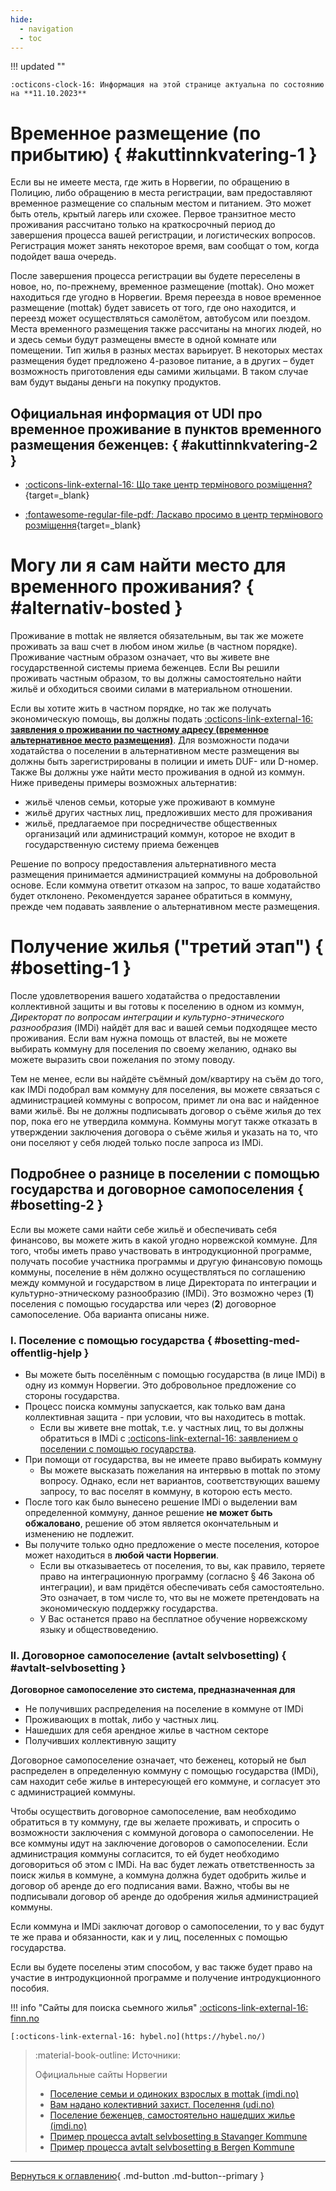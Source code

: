 ```yaml
---
hide:
  - navigation
  - toc
---
```

!!! updated ""

    :octicons-clock-16: Информация на этой странице актуальна по состоянию на **11.10.2023**

# Временное размещение (по прибытию) { #akuttinnkvatering-1 }
Если вы не имеете места, где жить в Норвегии, по обращению в Полицию, либо обращению в места регистрации, вам предоставляют временное размещение со спальным местом и питанием. Это может быть отель, крытый лагерь или схожее. Первое транзитное место проживания рассчитано только на краткосрочный период до завершения процесса вашей регистрации, и логистических вопросов. Регистрация может занять некоторое время, вам сообщат о том, когда подойдет ваша очередь.

После завершения процесса регистрации вы будете переселены в новое, но, по-прежнему, временное размещение (mottak). Оно может находиться где угодно в Норвегии. Время переезда в новое временное размещение (mottak) будет зависеть от того, где оно находится, и переезд может осуществляться самолётом, автобусом или поездом. Места временного размещения также рассчитаны на многих людей, но и здесь семьи будут размещены вместе в одной комнате или помещении. Тип жилья в разных местах варьирует. В некоторых местах размещения будет предложено 4-разовое питание, а в других – будет возможность приготовления еды самими жильцами. В таком случае вам будут выданы деньги на покупку продуктов.

## Официальная информация от UDI про временное проживание в пунктов временного размещения беженцев: { #akuttinnkvatering-2 }

- [:octicons-link-external-16: Що таке центр термінового розміщення?](https://www.udi.no/uk/information-ukraine-and-russia/situation-in-ukraine/stay-in-norway/frequently-asked-questions-and-answers/#link-30222){target=_blank}

- [:fontawesome-regular-file-pdf: Ласкаво просимо в центр термінового розміщення](https://www.udi.no/globalassets/ukrainasituasjonen-inkl-russlandinfo/ukr---velkommen-til-akuttinnkvartering-v2.pdf){target=_blank}

# Могу ли я сам найти место для временного проживания? { #alternativ-bosted }

Проживание в mottak не является обязательным, вы так же можете проживать за ваш счет в любом ином жилье (в частном порядке). Проживание частным образом означает, что вы живете вне государственной системы приема беженцев. Если Вы решили проживать частным образом, то вы должны самостоятельно найти жильё и обходиться своими силами в материальном отношении.

Если вы хотите жить в частном порядке, но так же получать экономическую помощь, вы должны подать [:octicons-link-external-16: **заявления o проживании по частному адресу (временное альтернативное место размещения)**](https://www.udi.no/uk/information-ukraine-and-russia/situation-in-ukraine/stay-in-norway/apply-for-private-housing/). Для возможности подачи ходатайства о поселении в альтернативном месте размещения вы должны быть зарегистрированы в полиции и иметь DUF- или D-номер. Также Вы должны уже найти место проживания в одной из коммун. Ниже приведены примеры возможных альтернатив:

- жильё членов семьи, которые уже проживают в коммуне
- жильё других частных лиц, предложивших место для проживания
- жильё, предлагаемое при посредничестве общественных организаций или администраций коммун, которое не входит в государственную систему приема беженцев

Решение по вопросу предоставления альтернативного места размещения принимается администрацией коммуны на добровольной основе. Если коммуна ответит отказом на запрос, то ваше ходатайство будет отклонено. Рекомендуется заранее обратиться в коммуну, прежде чем подавать заявление о альтернативном месте размещения.

# Получение жилья ("третий этап") { #bosetting-1 }
После удовлетворения вашего ходатайства о предоставлении коллективной защиты и вы готовы к поселению в одном из коммун, *Директорат по вопросам интеграции и культурно-этнического разнообразия* (IMDi) найдёт для вас и вашей семьи подходящее место проживания. Если вам нужна помощь от властей, вы не можете выбирать коммуну для поселения по своему желанию, однако вы можете выразить свои пожелания по этому поводу.

Тем не менее, если вы найдёте съёмный дом/квартиру на съём до того, как IMDi подобрал вам коммуну для поселения, вы можете связаться с администрацией коммуны с вопросом, примет ли она вас и найденное вами жильё. Вы не должны подписывать договор о съёме жилья до тех пор, пока его не утвердила коммуна. Коммуны могут также отказать в утверждении заключения договора о съёме жилья и указать на то, что они поселяют у себя людей только после запроса из IMDi.

## Подробнее о разнице в поселении с помощью государства и договорное самопоселения { #bosetting-2 }

Если вы можете сами найти себе жильё и обеспечивать себя финансово, вы можете жить в какой угодно норвежской коммуне. Для того, чтобы иметь право участвовать в интродукционной программе, получать пособие участника программы и другую финансовую помощь коммуны, поселение в нём должно осуществляться по соглашению между коммуной и государством в лице Директората по интеграции и культурно-этническому разнообразию (IMDi). Это возможно через (**1**) поселения с помощью государства или через (**2**) договорное самопоселение. Оба варианта описаны ниже.

### I. Поселение с помощью государства { #bosetting-med-offentlig-hjelp }

- Вы можете быть поселённым с помощью государства (в лице IMDi) в одну из коммун Норвегии. Это добровольное предложение со стороны государства.
- Процесс поиска коммуны запускается, как только вам дана коллективная защита - при условии, что вы находитесь в mottak.
    - Если вы живете вне mottak, т.е. у частных лиц, то вы должны обратиться в IMDi c [:octicons-link-external-16: заявлением о поселении с помощью государства](https://www.imdi.no/planlegging-og-bosetting/slik-bosettes-flyktninger/privatboende/).
- При помощи от государства, вы не имеете право выбирать коммуну
    - Вы можете высказать пожелания на интервью в mottak по этому вопросу. Однако, если нет вариантов, соответствующих вашему запросу, то вас поселят в коммуну, в которою есть место.
- После того как было вынесено решение IMDi о выделении вам определенной коммуну, данное решение **не может быть обжаловано**, решение об этом является окончательным и изменению не подлежит.
- Вы получите только одно предложение о месте поселения, которое может находиться в **любой части Норвегии**.
    - Если вы отказываетесь от поселения, то вы, как правило, теряете право на интеграционную программу (согласно § 46 Закона об интеграции), и вам придётся обеспечивать себя самостоятельно. Это означает, в том числе то, что вы не можете претендовать на экономическую поддержку государства. 
    - У Вас останется право на бесплатное обучение норвежскому языку и обществоведению.


### II. Договорное самопоселение (avtalt selvbosetting) { #avtalt-selvbosetting }
**Договорное самопоселение это система, предназначенная для**

- Не получивших распределения на поселение в коммуне от IMDi
- Проживающих в mottak, либо у частных лиц.
- Нашедших для себя арендное жилье в частном секторе
- Получивших коллективную защиту

Договорное самопоселение означает, что беженец, который не был распределен в определенную коммуну с помощью государства (IMDi), сам находит себе жилье в интересующей его коммуне, и согласует это с администрацией коммуны.

Чтобы осуществить договорное самопоселение, вам необходимо обратиться в ту коммуну, где вы желаете проживать, и спросить о возможности заключения с коммуной договора о самопоселении. Не все коммуны идут на заключение договоров о самопоселении. Если администрация коммуны согласится, то ей будет необходимо договориться об этом с IMDi. На вас будет лежать ответственность за поиск жилья в коммуне, а коммуна должна будет одобрить жилье и договор об аренде до его подписания вами. Важно, чтобы вы не подписывали договор об аренде до одобрения жилья администрацией коммуны. 

Если коммуна и IMDi заключат договор о самопоселении, то у вас будут те же права и обязанности, как и у лиц, поселенных с помощью государства.

Если вы будете поселены этим способом, у вас также будет право на участие в интродукционной программе и получение интродукционного пособия.

!!! info "Сайты для поиска cьемного жилья"
    [:octicons-link-external-16: finn.no](https://www.finn.no/realestate/lettings/search.html) 
    
    [:octicons-link-external-16: hybel.no](https://hybel.no/)

   
> :material-book-outline: Источники: 
>
> Официальные сайты Норвегии
>
> - [Поселение семьи и одиноких взрослых в mottak (imdi.no)](https://www.imdi.no/planlegging-og-bosetting/slik-bosettes-flyktninger/familier-og-enslige-voksne/)
> - [Вам надано колективний захист. Поселення (udi.no)](https://www.udi.no/uk/information-ukraine-and-russia/situation-in-ukraine/stay-in-norway/protection-asylum-in-norway/received-an-answer/#link-30304)
> - [Поселение беженцев, самостоятельно нашедших жилье (imdi.no)](https://www.imdi.no/planlegging-og-bosetting/bosettingsprosessen/selvbosetting/)
> - [Пример процесса avtalt selvbosetting в Stavanger Kommune](https://www.stavanger.kommune.no/uk-ua/sosialtjenester/flyktningtjenesten-i-stavanger/----/)
> - [Пример процесса avtalt selvbosetting в Bergen Kommune](https://www.bergen.kommune.no/innbyggerhjelpen/bolig-og-sosiale-tjenester/botilbud/kommunal-bolig/avtalt-selvbosetting-for-flyktninger)


---

[Вернуться к оглавлению](index.md){ .md-button .md-button--primary }
